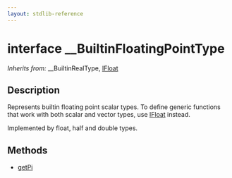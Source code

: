 ```yaml
---
layout: stdlib-reference
---
```


# interface \_\_BuiltinFloatingPointType

*Inherits from:* \_\_BuiltinRealType, [IFloat](/stdlib-reference/interfaces/ifloat-01/index)

## Description

Represents builtin floating point scalar types.
To define generic functions that work with both scalar and vector types, use <span class='code'><a href="/stdlib-reference/interfaces/ifloat-01/index" class="code_type">IFloat</a></span> instead.

Implemented by <span class='code'><span class="code_keyword">float</span></span>, <span class='code'><span class="code_keyword">half</span></span> and <span class='code'><span class="code_keyword">double</span></span> types.


## Methods

* [getPi](/stdlib-reference/interfaces/0_builtinfloatingpointtype-029hm/getpi-3)

